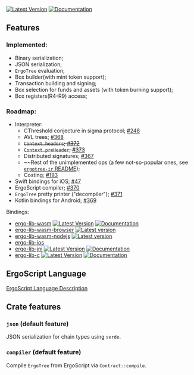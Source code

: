 [![Latest Version](https://img.shields.io/crates/v/ergo-lib.svg)](https://crates.io/crates/ergo-lib)
[![Documentation](https://docs.rs/ergo-lib/badge.svg)](https://docs.rs/crate/ergo-lib)

## Features
### Implemented:
- Binary serialization;
- JSON serialization;
- `ErgoTree` evaluation;
- Box builder(with mint token support);
- Transaction building and signing;
- Box selection for funds and assets (with token burning support);
- Box registers(R4-R9) access;

### Roadmap:
- Interpreter:
    - CThreshold conjecture in sigma protocol; [#248](https://github.com/ergoplatform/sigma-rust/issues/248)
    - AVL trees; [#368](https://github.com/ergoplatform/sigma-rust/issues/368)
    - ~~`Context.headers`; [#372](https://github.com/ergoplatform/sigma-rust/issues/372)~~
    - ~~`Context.preHeader`; [#373](https://github.com/ergoplatform/sigma-rust/issues/373)~~
    - Distributed signatures; [#367](https://github.com/ergoplatform/sigma-rust/issues/367)
    - ~~Rest of the unimplemented ops (a few not-so-popular ones, see [`ergotree-ir` README](../ergotree-ir/README.md));
    - Costing; [#193](https://github.com/ergoplatform/sigma-rust/issues/193)
- Swift bindings for iOS; [#47](https://github.com/ergoplatform/sigma-rust/issues/47)
- ErgoScript compiler; [#370](https://github.com/ergoplatform/sigma-rust/issues/370)
- `ErgoTree` pretty printer ("decompiler"); [#371](https://github.com/ergoplatform/sigma-rust/issues/371)
- Kotlin bindings for Android; [#369](https://github.com/ergoplatform/sigma-rust/issues/369)

Bindings:
- [ergo-lib-wasm](https://github.com/ergoplatform/sigma-rust/tree/develop/bindings/ergo-lib-wasm) [![Latest Version](https://img.shields.io/crates/v/ergo-lib-wasm.svg)](https://crates.io/crates/ergo-lib-wasm) [![Documentation](https://docs.rs/ergo-lib-wasm/badge.svg)](https://docs.rs/crate/ergo-lib-wasm) 
- [ergo-lib-wasm-browser](https://github.com/ergoplatform/sigma-rust/tree/develop/bindings/ergo-lib-wasm) [![Latest version](https://img.shields.io/npm/v/ergo-lib-wasm-browser)](https://www.npmjs.com/package/ergo-lib-wasm-browser)
- [ergo-lib-wasm-nodejs](https://github.com/ergoplatform/sigma-rust/tree/develop/bindings/ergo-lib-wasm) [![Latest version](https://img.shields.io/npm/v/ergo-lib-wasm-nodejs)](https://www.npmjs.com/package/ergo-lib-wasm-nodejs)
- [ergo-lib-ios](https://github.com/ergoplatform/sigma-rust/tree/develop/bindings/ergo-lib-ios)
- [ergo-lib-jni](https://github.com/ergoplatform/sigma-rust/tree/develop/bindings/ergo-lib-jni) [![Latest Version](https://img.shields.io/crates/v/ergo-lib-jni.svg)](https://crates.io/crates/ergo-lib-jni) [![Documentation](https://docs.rs/ergo-lib-jni/badge.svg)](https://docs.rs/crate/ergo-lib-jni)
- [ergo-lib-c](https://github.com/ergoplatform/sigma-rust/tree/develop/bindings/ergo-lib-c) [![Latest Version](https://img.shields.io/crates/v/ergo-lib-c.svg)](https://crates.io/crates/ergo-lib-c) [![Documentation](https://docs.rs/ergo-lib-c/badge.svg)](https://docs.rs/crate/ergo-lib-c)

## ErgoScript Language

[ErgoScript Language Description](https://github.com/ScorexFoundation/sigmastate-interpreter/blob/develop/docs/LangSpec.md)

## Crate features
### `json` (default feature)
JSON serialization for chain types using `serde`.

### `compiler` (default feature)
Compile `ErgoTree` from ErgoScript via `Contract::compile`.


